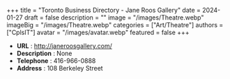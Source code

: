 +++
title = "Toronto Business Directory - Jane Roos Gallery"
date = 2024-01-27
draft = false
description = ""
image = "/images/Theatre.webp"
imageBig = "/images/Theatre.webp"
categories = ["Art/Theatre"]
authors = ["CplsIT"]
avatar = "/images/avatar.webp"
featured = false
+++


* **URL** :  http://janeroosgallery.com/
* **Description** : None
* **Telephone** : 416-966-0888
* **Address** : 108 Berkeley Street